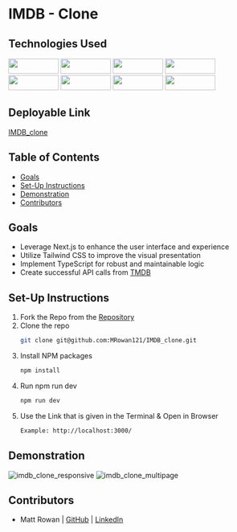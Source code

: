 # IMDB - Clone

## Technologies Used
<div>
  <img src="https://img.shields.io/badge/Next-black?style=for-the-badge&logo=next.js&logoColor=white" width="100" height="30" />
  <img src="https://img.shields.io/badge/typescript-%23007ACC.svg?style=for-the-badge&logo=typescript&logoColor=white" width="100" height="30"/>
  <img src="https://img.shields.io/badge/tailwindcss-%2338B2AC.svg?style=for-the-badge&logo=tailwind-css&logoColor=white" width="100" height="30"/>
  <img src="https://img.shields.io/badge/-react-333333?logo=react&style=for-the-badge" width="100" height="30"/>
  <br>
  <img src="https://img.shields.io/badge/Visual%20Studio%20Code-0078d7.svg?style=for-the-badge&logo=visual-studio-code&logoColor=white" width="100"  height="30"/>
  <img src="https://img.shields.io/badge/git-%23F05033.svg?style=for-the-badge&logo=git&logoColor=white" width="100" height="30" />
  <img src="https://img.shields.io/badge/github-%23121011.svg?style=for-the-badge&logo=github&logoColor=white" width="100" height="30"/>
  <img src="https://img.shields.io/badge/vercel-%23000000.svg?style=for-the-badge&logo=vercel&logoColor=white" width="100" height="30" />
</div>

## Deployable Link
[IMDB_clone](https://imdb-clone-mrowan121.vercel.app/)

## Table of Contents
  * [Goals](#goals)
  * [Set-Up Instructions](#set-up-instructions)
  * [Demonstration](#demonstration)
  * [Contributors](#Contributors)

## Goals
- Leverage Next.js to enhance the user interface and experience
- Utilize Tailwind CSS to improve the visual presentation
- Implement TypeScript for robust and maintainable logic
- Create successful API calls from [TMDB](https://www.themoviedb.org/documentation/api?language=en-US)

## Set-Up Instructions
1. Fork the Repo from the [Repository](https://github.com/MRowan121/IMDB_clone)
2. Clone the repo
   ```sh
   git clone git@github.com:MRowan121/IMDB_clone.git
   ```
3. Install NPM packages
   ```sh
   npm install
   ```
4. Run npm run dev
   ```sh
   npm run dev
   ```
5. Use the Link that is given in the Terminal & Open in Browser
   ```sh
   Example: http://localhost:3000/
   ```

## Demonstration
![imdb_clone_responsive](https://user-images.githubusercontent.com/110955503/229685221-2664cffa-3f48-4292-991c-67b24ecd79b0.gif)
![imdb_clone_multipage](https://user-images.githubusercontent.com/110955503/229685228-2108b076-94b6-4720-8708-a7df8a64fbe5.gif)


## Contributors
- Matt Rowan | [GitHub](https://github.com/MRowan121) | [LinkedIn](https://www.linkedin.com/in/mrowan121/)
